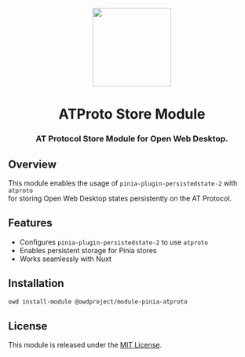 <p align="center">
  <img width="160" height="160" src="https://avatars.githubusercontent.com/u/201536780?s=160&v=4" />
</p>
<h1 align="center">ATProto Store Module</h1>
<h3 align="center">
  AT Protocol Store Module for Open Web Desktop.
</h3>

## Overview

This module enables the usage of `pinia-plugin-persistedstate-2` with `atproto`  
for storing Open Web Desktop states persistently on the AT Protocol.

## Features
- Configures `pinia-plugin-persistedstate-2` to use `atproto`
- Enables persistent storage for Pinia stores
- Works seamlessly with Nuxt

## Installation

```bash
owd install-module @owdproject/module-pinia-atproto
```

## License

This module is released under the [MIT License](LICENSE).
